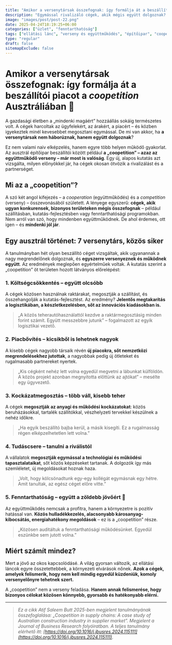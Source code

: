 ```yaml
---
title: "Amikor a versenytársak összefognak: így formálja át a beszállítói piacot a *coopetition* Ausztráliában"
description: "Egymással rivalizáló cégek, akik mégis együtt dolgoznak? Az ausztrál építőipar beszállítói között ez nem sci-fi, hanem gyakorlat. Egy új kutatás megmutatja, mit nyerhetünk, ha az együttműködés nem zárja ki a versenyt."
image: "images/post/post-22.png"
date: 2025-04-24T18:19:25+06:00
categories: ["üzlet", "fenntarthatóság"]
tags: ["ellátási lánc", "verseny és együttműködés", "építőipar", "coopetition"]
type: "regular"
draft: false
sitemapExclude: false
---
```


# Amikor a versenytársak összefognak: így formálja át a beszállítói piacot a *coopetition* Ausztráliában 🤝

A gazdasági életben a „mindenki magáért” hozzáállás sokáig természetes volt. A cégek harcoltak az ügyfelekért, az árakért, a piacért – és közben igyekeztek minél kevesebbet megosztani egymással. De mi van akkor, ha **a versenytársak nem háborúznak, hanem együtt dolgoznak**?

Ez nem valami naiv elképzelés, hanem egyre több helyen működő gyakorlat. Az ausztrál építőipar beszállítói között például **a „coopetition” – azaz az együttműködő verseny – már most is valóság**. Egy új, alapos kutatás azt vizsgálta, milyen előnyökkel jár, ha cégek okosan ötvözik a rivalizálást és a partnerséget.

## Mi az a „coopetition”?

A szó két angol kifejezés – a *cooperation* (együttműködés) és a *competition* (verseny) – összevonásából született. A lényege egyszerű: **cégek, akik ugyan konkurensek, bizonyos területeken mégis összefognak** – például szállításban, kutatás-fejlesztésben vagy fenntarthatósági programokban. Nem arról van szó, hogy mindenben együttműködnek. De ahol érdemes, ott igen – és **mindenki jól jár**.

## Egy ausztrál történet: 7 versenytárs, közös siker

A tanulmányban hét olyan beszállító céget vizsgáltak, akik ugyanannak a nagy megrendelőnek dolgoznak, és **egyszerre versenyeznek és működnek együtt**. Az eredmények meglepően egyértelműek voltak. A kutatás szerint a „coopetition” öt területen hozott látványos előrelépést:

### 1. Költségcsökkentés – együtt olcsóbb

A cégek közösen használnak raktárakat, megosztják a szállítást, és összehangolják a kutatás-fejlesztést. Az eredmény? **Jelentős megtakarítás a logisztikában, a készletkezelésben, sőt az innovációs kiadásokban is.**

> „A közös teherautóhasználattól kezdve a raktármegosztásig minden forint számít. Együtt messzebbre jutunk” – fogalmazott az egyik logisztikai vezető.

### 2. Piacbővítés – kicsikből is lehetnek nagyok

A kisebb cégek nagyobb társaik révén **új piacokra, sőt nemzetközi megrendelésekhez jutottak**, a nagyobbak pedig új ötleteket és rugalmasabb partnereket nyertek.

> „Kis cégként nehéz lett volna egyedül megvetni a lábunkat külföldön. A közös projekt azonban megnyitotta előttünk az ajtókat” – mesélte egy ügyvezető.

### 3. Kockázatmegosztás – több váll, kisebb teher

A cégek **megosztják az anyagi és működési kockázatokat**: közös beruházásokkal, tartalék szállítókkal, vészhelyzeti tervekkel készülnek a nehéz időkre.

> „Ha egyik beszállító bajba kerül, a másik kisegíti. Ez a rugalmasság régen elképzelhetetlen lett volna.”

### 4. Tudáscsere – tanulni a riválistól

A vállalatok **megosztják egymással a technológiai és működési tapasztalataikat**, sőt közös képzéseket tartanak. A dolgozók így más szemléletet, új megoldásokat hoznak haza.

> „Volt, hogy kölcsönadtunk egy-egy kollégát egymásnak egy hétre. Amit tanultak, az egész céget előre vitte.”

### 5. Fenntarthatóság – együtt a zöldebb jövőért 🌱

Az együttműködés nemcsak a profitra, hanem a környezetre is pozitív hatással van. **Közös hulladékkezelés, alacsonyabb károsanyag-kibocsátás, energiahatékony megoldások** – ez is a „coopetition” része.

> „Közösen auditáltuk a fenntarthatósági működésünket. Egyedül eszünkbe sem jutott volna.”

## Miért számít mindez?

Mert a jövő az okos kapcsolódásé. A világ gyorsan változik, az ellátási láncok egyre összetettebbek, a környezeti elvárások nőnek. **Azok a cégek, amelyek felismerik, hogy nem kell mindig egyedül küzdeniük, komoly versenyelőnyre tehetnek szert.**

A „coopetition” nem a verseny feladása. **Hanem annak felismerése, hogy bizonyos célokat közösen könnyebb, gyorsabb és hatékonyabb elérni.**

---

> *Ez a cikk Atif Saleem Butt 2025-ben megjelent tanulmányának összefoglalása: „Coopetition in supply chains: A case study of Australian construction industry in supplier market”. Megjelent a Journal of Business Research folyóiratban. A teljes tanulmány elérhető itt: [https://doi.org/10.1016/j.jbusres.2024.115111](https://doi.org/10.1016/j.jbusres.2024.115111).*
